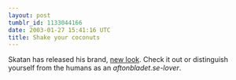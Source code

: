 ```yaml
---
layout: post
tumblr_id: 1133044166  
date: 2003-01-27 15:41:16 UTC
title: Shake your coconuts
---
```


Skatan has released his brand, <a href="http://skatan.info/" target="_blank">new look</a>. Check it out or distinguish yourself from the humans as an <i>aftonbladet.se-lover</i>.
